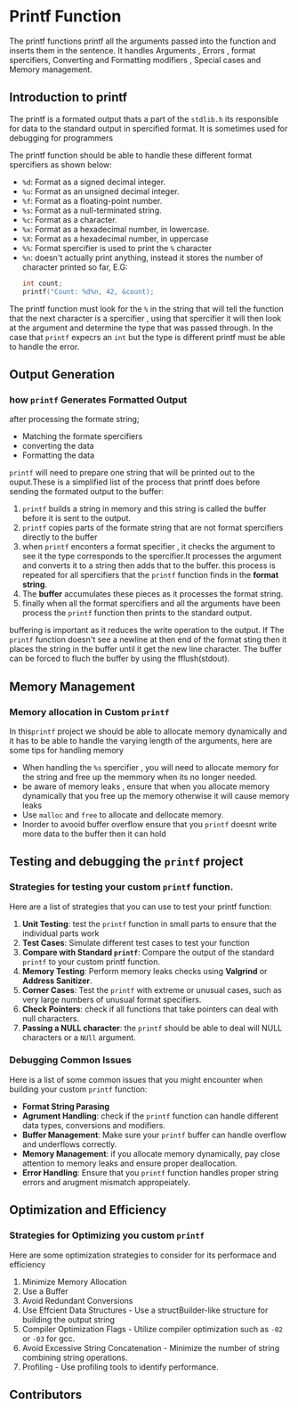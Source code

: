 # Printf Function

The printf functions printf all the arguments passed into the function and inserts them in the sentence. It handles Arguments , Errors , format spercifiers, Converting and Formatting modifiers , Special cases and Memory management.

## Introduction to printf 

The printf is a formated output thats a part of the `stdlib.h` its responsible for data to the standard output in spercified format. It is sometimes used for debugging for programmers

The printf function should be able to handle these different format spercifiers as shown below:
- `%d`: Format as a signed decimal integer.
- `%u`: Format as an unsigned decimal integer.
- `%f`: Format as a floating-point number.
- `%s`: Format as a null-terminated string.
- `%c`: Format as a character.
- `%x`: Format as a hexadecimal number, in lowercase.
- `%X`: Format as a hexadecimal number, in uppercase
- `%%`: Format spercifier is used to print the `%` character
- `%n`: doesn't actually print anything, instead it stores the number of character printed so far, E.G:
	```c
	int count;
	printf("Count: %d%n, 42, &count);
	```

The printf function must look for the `%` in the string that will tell the function that the next character is a spercifier , using that spercifier it will then look at the argument and determine the type that was passed through. In the case that `printf` expecrs an `int` but the type is different printf must be able to handle the error.

## Output Generation 
### how `printf` Generates Formatted Output

after processing the formate string;

- Matching the formate spercifiers
- converting the data
- Formatting the data

`printf` will need to prepare one string that will be printed out to the ouput.These is a simplified list of the process that printf does before sending the formated output to the buffer:

1. `printf` builds a string in memory and this string is called the buffer before it is sent to the output.
1. `printf` copies parts of the formate string that are not format spercifiers directly to the buffer
1. when `printf` enconters a format specifier , it checks the argument to see it the type corresponds to the spercifier.It  processes the argument and converts it to a string then adds that to the buffer. this process is repeated for all spercifiers that the `printf` function finds in the **format string**.
1. The **buffer** accumulates these pieces as it processes the format string.
1. finally when all the format spercifiers and all the arguments have been process the `printf` function then prints to the standard output.

buffering is important as it reduces the write operation to the output. If The `printf` function doesn't see a newline  at then end of the format sting then it places the string in the buffer until it get the new line character. The buffer can be forced to fluch the buffer by using the fflush(stdout).

## Memory Management
### Memory allocation in Custom `printf`

In this`printf` project we should be able to allocate memory dynamically and it has to be able to handle the varying length of the arguments, here are some tips for handling memory

- When handling the `%s` spercifier , you will need to allocate memory for the string and free up the memmory when its no longer needed.
- be aware of memory leaks , ensure that when you allocate memory dynamically that you free up the memory otherwise it will cause memory leaks
- Use `malloc` and `free` to allocate and dellocate memory.
- Inorder to avooid buffer overflow ensure that you `printf` doesnt write more data to the buffer then it can hold

## Testing and debugging the `printf` project
### Strategies for testing your custom `printf` function.

Here are a list of strategies that you can use to test your printf function:

1. **Unit Testing**: test the `printf` function in small parts to ensure that the individual parts work
1. **Test Cases**: Simulate different test cases to test your function
1. **Compare with Standard `printf`**: Compare the output of the standard `printf` to your custom printf function.
1. **Memory Testing**: Perform memory leaks checks using **Valgrind** or **Address Sanitizer**.
1. **Corner Cases**: Test the `printf` with extreme or unusual cases, such as very large numbers of unusual format specifiers.
1. **Check Pointers**: check if all functions that take pointers can deal with null characters.
1. **Passing a NULL character**: the `printf` should be able to deal will NULL characters or a `NUll` argument.

### Debugging Common Issues
Here is a list of some common issues that you might encounter when building your custom `printf` function:

- **Format String Parasing**
- **Agrument Handling**: check if the `printf` function can handle different data types, conversions and modifiers.
- **Buffer Management**: Make sure your `printf` buffer can handle overflow and underflows correctly.
- **Memory Management**: if you allocate memory dynamically, pay close attention to memory leaks and ensure proper deallocation.
- **Error Handling**: Ensure that you `printf` function handles proper string errors and arugment mismatch appropeiately.

## Optimization and Efficiency

### Strategies for Optimizing you custom `printf`

Here are some optimization strategies to consider for its performace and efficiency

1. Minimize Memory Allocation
1. Use a Buffer
1. Avoid Redundant Conversions
1. Use Effcient Data Structures - Use a structBuilder-like structure for building the output string
1. Compiler Optimization Flags - Utilize compiler optimization such as `-02` or `-03` for gcc.
1. Avoid Excessive String Concatenation - Minimize the number of string combining string operations.
1. Profiling - Use profiling tools to identify performance.

## Contributors
<!-- ALL-CONTRIBUTORS-LIST:START - Do not remove or modify this section -->
<!-- prettier-ignore-start -->
<!-- markdownlint-disable -->

<!-- markdownlint-restore -->
<!-- prettier-ignore-end -->

<!-- ALL-CONTRIBUTORS-LIST:END -->
